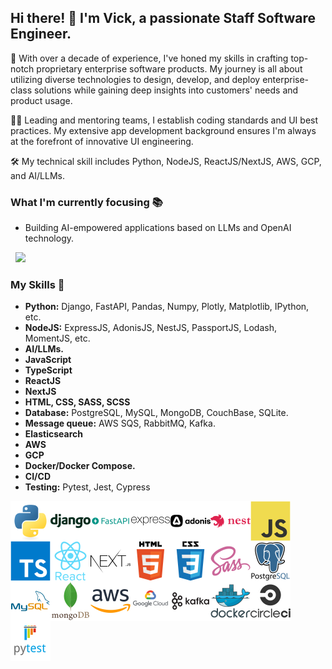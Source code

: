 ## Hi there! 👋 I'm Vick, a passionate Staff Software Engineer.

🚀 With over a decade of experience, I've honed my skills in crafting top-notch proprietary enterprise software products. My journey is all about utilizing diverse technologies to design, develop, and deploy enterprise-class solutions while gaining deep insights into customers' needs and product usage.

👨‍🏭 Leading and mentoring teams, I establish coding standards and UI best practices. My extensive app development background ensures I'm always at the forefront of innovative UI engineering.

🛠️ My technical skill includes Python, NodeJS, ReactJS/NextJS, AWS, GCP, and AI/LLMs.

### What I'm currently focusing 📚

- Building AI-empowered applications based on LLMs and OpenAI technology.

<a href="https://git.io/streak-stats"><img src="http://github-readme-streak-stats.herokuapp.com?user=VickCG&theme=highcontrast&hide_border=true" width="350" style="margin-left: 8px;"/></a>

### My Skills 📜

- **Python:** Django, FastAPI, Pandas, Numpy, Plotly, Matplotlib, IPython, etc.
- **NodeJS:** ExpressJS, AdonisJS, NestJS, PassportJS, Lodash, MomentJS, etc.
- **AI/LLMs.**
- **JavaScript**
- **TypeScript**
- **ReactJS**
- **NextJS**
- **HTML, CSS, SASS, SCSS**
- **Database:** PostgreSQL, MySQL, MongoDB, CouchBase, SQLite.
- **Message queue:** AWS SQS, RabbitMQ, Kafka.
- **Elasticsearch**
- **AWS**
- **GCP**
- **Docker/Docker Compose.**
- **CI/CD**
- **Testing:** Pytest, Jest, Cypress


<img align="left" alt="Python" width="64px" src="https://github.com/devicons/devicon/blob/v2.15.1/icons/python/python-original.svg" />
<img align="left" alt="Django" width="64px" src="https://github.com/devicons/devicon/blob/v2.15.1/icons/django/django-plain-wordmark.svg"/>
<img align="left" alt="FastAPI" width="64px" src="https://github.com/devicons/devicon/blob/v2.15.1/icons/fastapi/fastapi-original-wordmark.svg"/>
<img align="left" alt="Express" width="64px" src="https://github.com/devicons/devicon/blob/v2.15.1/icons/express/express-original-wordmark.svg"/>
<img align="left" alt="Adonis" width="64px" src="https://github.com/devicons/devicon/blob/v2.15.1/icons/adonisjs/adonisjs-original-wordmark.svg"/>
<img align="left" alt="NestJS" width="64px" src="https://github.com/devicons/devicon/blob/v2.15.1/icons/nestjs/nestjs-plain-wordmark.svg"/>
<img align="left" alt="Javascript" width="64px" src="https://github.com/devicons/devicon/blob/v2.15.1/icons/javascript/javascript-original.svg"/>
<img align="left" alt="Typescript" width="64px" src="https://github.com/devicons/devicon/blob/v2.15.1/icons/typescript/typescript-original.svg"/>
<img align="left" alt="ReactJS" width="64px" src="https://github.com/devicons/devicon/blob/v2.15.1/icons/react/react-original-wordmark.svg"/>
<img align="left" alt="NextJS" width="64px" src="https://github.com/devicons/devicon/blob/v2.15.1/icons/nextjs/nextjs-original-wordmark.svg"/>
<img align="left" alt="HTML" width="64px" src="https://github.com/devicons/devicon/blob/v2.15.1/icons/html5/html5-original-wordmark.svg"/>
<img align="left" alt="CSS" width="64px" src="https://github.com/devicons/devicon/blob/v2.15.1/icons/css3/css3-original-wordmark.svg"/>
<img align="left" alt="SASS" width="64px" src="https://github.com/devicons/devicon/blob/v2.15.1/icons/sass/sass-original.svg"/>
<img align="left" alt="Postgres" width="64px" src="https://github.com/devicons/devicon/blob/v2.15.1/icons/postgresql/postgresql-original-wordmark.svg"/>
<img align="left" alt="MySQL" width="64px" src="https://github.com/devicons/devicon/blob/v2.15.1/icons/mysql/mysql-original-wordmark.svg"/>
<img align="left" alt="MongoDB" width="64px" src="https://github.com/devicons/devicon/blob/v2.15.1/icons/mongodb/mongodb-original-wordmark.svg"/>
<img align="left" alt="AWS" width="64px" src="https://github.com/devicons/devicon/blob/v2.15.1/icons/amazonwebservices/amazonwebservices-original-wordmark.svg"/>
<img align="left" alt="GCP" width="64px" src="https://github.com/devicons/devicon/blob/v2.15.1/icons/googlecloud/googlecloud-original-wordmark.svg"/>
<img align="left" alt="Kafka" width="64px" src="https://github.com/devicons/devicon/blob/v2.15.1/icons/apachekafka/apachekafka-original-wordmark.svg"/>
<img align="left" alt="Docker" width="64px" src="https://github.com/devicons/devicon/blob/v2.15.1/icons/docker/docker-original-wordmark.svg"/>
<img align="left" alt="CICD" width="64px" src="https://github.com/devicons/devicon/blob/v2.15.1/icons/circleci/circleci-plain-wordmark.svg"/>
<img align="left" alt="Pytest" width="64px" src="https://github.com/devicons/devicon/blob/v2.15.1/icons/pytest/pytest-original-wordmark.svg"/>
